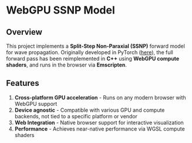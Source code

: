 # WebGPU SSNP Model
## Overview
This project implements a **Split-Step Non-Paraxial (SSNP)** forward model for wave propagation. Originally developed in PyTorch ([here](https://github.com/mitch-gilmore/Deep-Wave/blob/main/deepwave/ssnp.py)), the full forward pass has been reimplemented in **C++** using **WebGPU compute shaders**, and runs in the browser via **Emscripten**.

## Features
1. **Cross-platform GPU acceleration** - Runs on any modern browser with WebGPU support
2. **Device agnostic** - Compatible with various GPU and compute backends, not tied to a specific platform or vendor
3. **Web Integration** - Native browser support for interactive visualization
4. **Performance** - Achieves near-native performance via WGSL compute shaders
